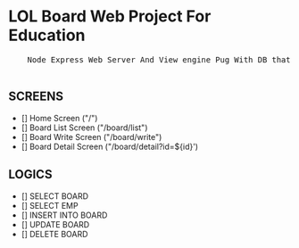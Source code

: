# LOL Board Web Project For Education

<pre>
    Node Express Web Server And View engine Pug With DB that Mysql
    </pre>

## SCREENS

- [] Home Screen ("/")
- [] Board List Screen ("/board/list")
- [] Board Write Screen ("/board/write")
- [] Board Detail Screen ("/board/detail?id=${id}')

## LOGICS

- [] SELECT BOARD
- [] SELECT EMP
- [] INSERT INTO BOARD
- [] UPDATE BOARD
- [] DELETE BOARD